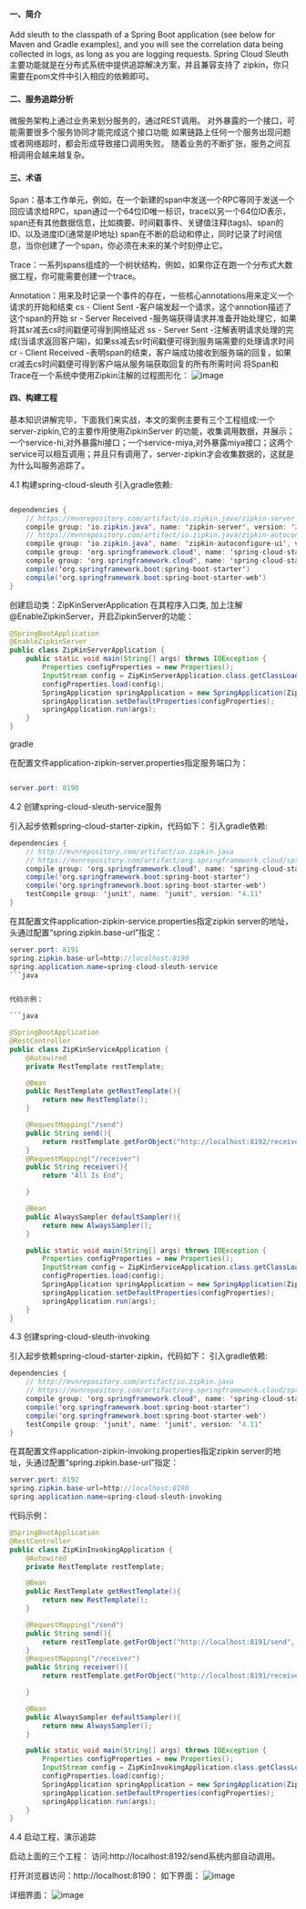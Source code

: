 #### 一、简介

Add sleuth to the classpath of a Spring Boot application (see below for Maven and Gradle examples), and you will see the correlation data being collected in logs, as long as you are logging requests.
Spring Cloud Sleuth 主要功能就是在分布式系统中提供追踪解决方案，并且兼容支持了 zipkin，你只需要在pom文件中引入相应的依赖即可。

####  二、服务追踪分析

微服务架构上通过业务来划分服务的，通过REST调用。
对外暴露的一个接口，可能需要很多个服务协同才能完成这个接口功能
如果链路上任何一个服务出现问题或者网络超时，都会形成导致接口调用失败。
随着业务的不断扩张，服务之间互相调用会越来越复杂。

####  三、术语

Span：基本工作单元，例如，在一个新建的span中发送一个RPC等同于发送一个回应请求给RPC，span通过一个64位ID唯一标识，trace以另一个64位ID表示，span还有其他数据信息，比如摘要、时间戳事件、关键值注释(tags)、span的ID、以及进度ID(通常是IP地址) 
span在不断的启动和停止，同时记录了时间信息，当你创建了一个span，你必须在未来的某个时刻停止它。

Trace：一系列spans组成的一个树状结构，例如，如果你正在跑一个分布式大数据工程，你可能需要创建一个trace。

Annotation：用来及时记录一个事件的存在，一些核心annotations用来定义一个请求的开始和结束 
cs - Client Sent -客户端发起一个请求，这个annotion描述了这个span的开始
sr - Server Received -服务端获得请求并准备开始处理它，如果将其sr减去cs时间戳便可得到网络延迟
ss - Server Sent -注解表明请求处理的完成(当请求返回客户端)，如果ss减去sr时间戳便可得到服务端需要的处理请求时间
cr - Client Received -表明span的结束，客户端成功接收到服务端的回复，如果cr减去cs时间戳便可得到客户端从服务端获取回复的所有所需时间 
将Span和Trace在一个系统中使用Zipkin注解的过程图形化：
![image](http://upload-images.jianshu.io/upload_images/2279594-4b865f2a2c271def.png)


#### 四、构建工程

基本知识讲解完毕，下面我们来实战，本文的案例主要有三个工程组成:一个server-zipkin,它的主要作用使用ZipkinServer 的功能，收集调用数据，并展示；一个service-hi,对外暴露hi接口；一个service-miya,对外暴露miya接口；这两个service可以相互调用；并且只有调用了，server-zipkin才会收集数据的，这就是为什么叫服务追踪了。

4.1 构建spring-cloud-sleuth
引入gradle依赖:

```java

dependencies {
    // https://mvnrepository.com/artifact/io.zipkin.java/zipkin-server
    compile group: 'io.zipkin.java', name: 'zipkin-server', version: '2.0.1'
    // https://mvnrepository.com/artifact/io.zipkin.java/zipkin-autoconfigure-ui
    compile group: 'io.zipkin.java', name: 'zipkin-autoconfigure-ui', version: '2.0.1'
    compile group: 'org.springframework.cloud', name: 'spring-cloud-starter-eureka', version: "${springBootVersion}"
    compile group: 'org.springframework.cloud', name: 'spring-cloud-starter-eureka-server', version: "${springBootVersion}"
    compile('org.springframework.boot:spring-boot-starter')
    compile('org.springframework.boot:spring-boot-starter-web')
}
```

创建启动类：ZipKinServerApplication
在其程序入口类, 加上注解@EnableZipkinServer，开启ZipkinServer的功能：
```java
@SpringBootApplication
@EnableZipkinServer
public class ZipKinServerApplication {
    public static void main(String[] args) throws IOException {
        Properties configProperties = new Properties();
        InputStream config = ZipKinServerApplication.class.getClassLoader().getResourceAsStream("application-zipkin-server.properties");
        configProperties.load(config);
        SpringApplication springApplication = new SpringApplication(ZipKinServerApplication.class);
        springApplication.setDefaultProperties(configProperties);
        springApplication.run(args);
    }
}
```
gradle

在配置文件application-zipkin-server.properties指定服务端口为：

```java

server.port: 8190

```
4.2 创建spring-cloud-sleuth-service服务

引入起步依赖spring-cloud-starter-zipkin，代码如下：
引入gradle依赖:

```java
dependencies {
    // http://mvnrepository.com/artifact/io.zipkin.java
    // https://mvnrepository.com/artifact/org.springframework.cloud/spring-cloud-starter-zipkin
    compile group: 'org.springframework.cloud', name: 'spring-cloud-starter-zipkin', version: '2.0.0.M1'
    compile('org.springframework.boot:spring-boot-starter')
    compile('org.springframework.boot:spring-boot-starter-web')
    testCompile group: 'junit', name: 'junit', version: '4.11'
}
```
在其配置文件application-zipkin-service.properties指定zipkin server的地址，头通过配置“spring.zipkin.base-url”指定：

```java
server.port: 8191
spring.zipkin.base-url=http://localhost:8190
spring.application.name=spring-cloud-sleuth-service
```java


代码示例：

```java

@SpringBootApplication
@RestController
public class ZipKinServiceApplication {
    @Autowired
    private RestTemplate restTemplate;

    @Bean
    public RestTemplate getRestTemplate(){
        return new RestTemplate();
    }

    @RequestMapping("/send")
    public String send(){
        return restTemplate.getForObject("http://localhost:8192/receiver", String.class);
    }
    @RequestMapping("/receiver")
    public String receiver(){
        return "All Is End";

    }

    @Bean
    public AlwaysSampler defaultSampler(){
        return new AlwaysSampler();
    }

    public static void main(String[] args) throws IOException {
        Properties configProperties = new Properties();
        InputStream config = ZipKinServiceApplication.class.getClassLoader().getResourceAsStream("application-zipkin-service.properties");
        configProperties.load(config);
        SpringApplication springApplication = new SpringApplication(ZipKinServiceApplication.class);
        springApplication.setDefaultProperties(configProperties);
        springApplication.run(args);
    }
}
```

4.3 创建spring-cloud-sleuth-invoking

引入起步依赖spring-cloud-starter-zipkin，代码如下：
引入gradle依赖:

```java
dependencies {
    // http://mvnrepository.com/artifact/io.zipkin.java
    // https://mvnrepository.com/artifact/org.springframework.cloud/spring-cloud-starter-zipkin
    compile group: 'org.springframework.cloud', name: 'spring-cloud-starter-zipkin', version: '2.0.0.M1'
    compile('org.springframework.boot:spring-boot-starter')
    compile('org.springframework.boot:spring-boot-starter-web')
    testCompile group: 'junit', name: 'junit', version: '4.11'
}
```
在其配置文件application-zipkin-invoking.properties指定zipkin server的地址，头通过配置“spring.zipkin.base-url”指定：

```java
server.port: 8192
spring.zipkin.base-url=http://localhost:8190
spring.application.name=spring-cloud-sleuth-invoking
```

代码示例：

```java
@SpringBootApplication
@RestController
public class ZipKinInvokingApplication {
    @Autowired
    private RestTemplate restTemplate;

    @Bean
    public RestTemplate getRestTemplate(){
        return new RestTemplate();
    }

    @RequestMapping("/send")
    public String send(){
        return restTemplate.getForObject("http://localhost:8191/send", String.class);
    }
    @RequestMapping("/receiver")
    public String receiver(){
        return restTemplate.getForObject("http://localhost:8191/receiver", String.class);

    }

    @Bean
    public AlwaysSampler defaultSampler(){
        return new AlwaysSampler();
    }

    public static void main(String[] args) throws IOException {
        Properties configProperties = new Properties();
        InputStream config = ZipKinInvokingApplication.class.getClassLoader().getResourceAsStream("application-zipkin-invoking.properties");
        configProperties.load(config);
        SpringApplication springApplication = new SpringApplication(ZipKinInvokingApplication.class);
        springApplication.setDefaultProperties(configProperties);
        springApplication.run(args);
    }
}
```

4.4 启动工程，演示追踪

启动上面的三个工程：
访问:http://localhost:8192/send系统内部自动调用。

打开浏览器访问：http://localhost:8190：
如下界面：
![image](http://img.blog.csdn.net/20170930144755890?watermark/2/text/aHR0cDovL2Jsb2cuY3Nkbi5uZXQvY253dWhhbw==/font/5a6L5L2T/fontsize/400/fill/I0JBQkFCMA==/dissolve/70/gravity/SouthEast)

详细界面：
![image](http://img.blog.csdn.net/20170930145529320?watermark/2/text/aHR0cDovL2Jsb2cuY3Nkbi5uZXQvY253dWhhbw==/font/5a6L5L2T/fontsize/400/fill/I0JBQkFCMA==/dissolve/70/gravity/SouthEast)

